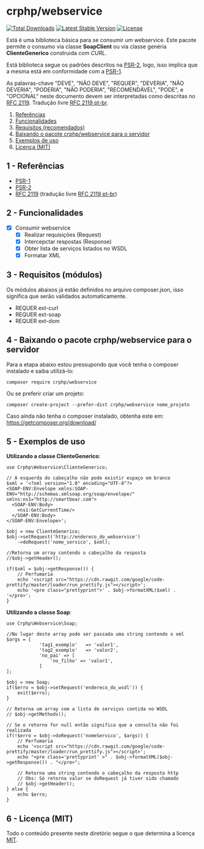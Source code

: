 # crphp/webservice

<a href="https://packagist.org/packages/crphp/webservice"><img src="https://poser.pugx.org/crphp/webservice/d/total.svg" alt="Total Downloads"></a>
<a href="https://packagist.org/packages/crphp/webservice"><img src="https://poser.pugx.org/crphp/webservice/v/stable.svg" alt="Latest Stable Version"></a>
<a href="https://packagist.org/packages/crphp/webservice"><img src="https://poser.pugx.org/crphp/webservice/license.svg" alt="License"></a>

Está é uma biblioteca básica para se consumir um webservice. Este pacote permite 
o consumo via classe **SoapClient** ou via classe genéria **ClienteGenerico** construida com *CURL*.

Está biblioteca segue os padrões descritos na [PSR-2](http://www.php-fig.org/psr/psr-2/), logo, 
isso implica que a mesma está em conformidade com a [PSR-1](http://www.php-fig.org/psr/psr-1/).

As palavras-chave "DEVE", "NÃO DEVE", "REQUER", "DEVERIA", "NÃO DEVERIA", "PODERIA", "NÃO PODERIA", 
"RECOMENDÁVEL", "PODE", e "OPCIONAL" neste documento devem ser interpretadas como descritas no 
[RFC 2119](http://tools.ietf.org/html/rfc2119). Tradução livre [RFC 2119 pt-br](http://rfc.pt.webiwg.org/rfc2119).

1. [Referências](#referencia)
1. [Funcionalidades](#funcionalidades)
1. [Requisitos (recomendados)](#requisitos)
1. [Baixando o pacote crphp/webservice para o servidor](#webservice)
1. [Exemplos de uso](#exemplos)
1. [Licença (MIT)](#licenca)

## 1 - <a name="referencias"></a>Referências

 - [PSR-1](http://www.php-fig.org/psr/psr-1/)
 - [PSR-2](http://www.php-fig.org/psr/psr-2/)
 - [RFC 2119](http://tools.ietf.org/html/rfc2119) (tradução livre [RFC 2119 pt-br](http://rfc.pt.webiwg.org/rfc2119))

## 2 - <a name="funcionalidades"></a>Funcionalidades

- [x] Consumir webservice
    - [x] Realizar requisições (Request)
    - [x] Intercepctar respostas (Response)
    - [x] Obter lista de serviços listados no WSDL
    - [x] Formatar XML

## 3 - <a name="requisitos"></a>Requisitos (módulos)

Os módulos abaixos já estão definidos no arquivo composer.json, isso significa que serão validados automaticamente.

 - REQUER ext-curl
 - REQUER ext-soap
 - REQUER ext-dom

## 4 - <a name="webservice"></a>Baixando o pacote crphp/webservice para o servidor

Para a etapa abaixo estou pressupondo que você tenha o composer instalado e saiba utilizá-lo:
```
composer require crphp/webservice
```

Ou se preferir criar um projeto:
```
composer create-project --prefer-dist crphp/webservice nome_projeto
```

Caso ainda não tenha o composer instalado, obtenha este em: https://getcomposer.org/download/

## 5 - <a name="exemplos"></a>Exemplos de uso

**Utilizando a classe ClienteGenerico**:
```
use Crphp\Webservice\ClienteGenerico;

// A esquerda do cabeçalho não pode existir espaço em branco
$xml = '<?xml version="1.0" encoding="UTF-8"?>
<SOAP-ENV:Envelope xmlns:SOAP-ENV="http://schemas.xmlsoap.org/soap/envelope/" xmlns:ns1="http://smartbear.com">
  <SOAP-ENV:Body>
    <ns1:GetCurrentTime/>
  </SOAP-ENV:Body>
</SOAP-ENV:Envelope>';

$obj = new ClienteGenerico;
$obj->setRequest('http://endereco_do_webservice')
    ->doRequest('nome_servico', $xml);

//Retorna um array contendo o cabeçalho da resposta
//$obj->getHeader();

if($xml = $obj->getResponse()) {
    // Perfumaria
    echo '<script src="https://cdn.rawgit.com/google/code-prettify/master/loader/run_prettify.js"></script>';
    echo '<pre class="prettyprint">' . $obj->formatXML($xml) . '</pre>';
}
```

**Utilizando a classe Soap**:
```
use Crphp\Webservice\Soap;

//No lugar deste array pode ser passada uma string contendo o xml
$args = [
            'tag1_exemplo'   => 'valor1',
            'tag2_exemplo'   => 'valor2',
            'no_pai' => [
                'no_filho' => 'valor1',
            ]
];
 
$obj = new Soap;
if($erro = $obj->setRequest('endereco_do_wsdl')) {
    exit($erro);
}

// Retorna um array com a lista de serviços contida no WSDL
// $obj->getMethods();

// Se o retorno for null então significa que a consulta não foi realizada
if(!$erro = $obj->doRequest('nomeServico', $args)) {
    // Perfumaria
    echo '<script src="https://cdn.rawgit.com/google/code-prettify/master/loader/run_prettify.js"></script>';
    echo "<pre class='prettyprint' >" . $obj->formatXML($obj->getResponse()) . "</pre>";
    
    // Retorna uma string contendo o cabeçalho da resposta http
    // Obs: Só retorna valor se doRequest já tiver sido chamado
    // $obj->getHeader();
} else {
    echo $erro;
}
```

## 6 - <a name="licenca"></a>Licença (MIT)

Todo o conteúdo presente neste diretório segue o que determina a licença [MIT](https://github.com/fabiojaniolima/laraboot/blob/master/LICENSE).
